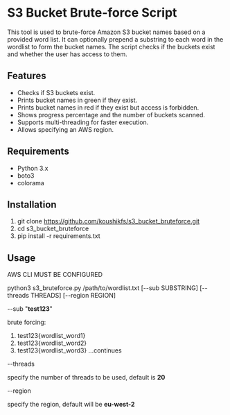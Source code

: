 # S3 Bucket Brute-force Script

This tool is used to brute-force Amazon S3 bucket names based on a provided word list. It can optionally prepend a substring to each word in the wordlist to form the bucket names. The script checks if the buckets exist and whether the user has access to them.

## Features

- Checks if S3 buckets exist.
- Prints bucket names in green if they exist.
- Prints bucket names in red if they exist but access is forbidden.
- Shows progress percentage and the number of buckets scanned.
- Supports multi-threading for faster execution.
- Allows specifying an AWS region.

## Requirements

- Python 3.x
- boto3
- colorama

## Installation

   1. git clone https://github.com/koushikfs/s3_bucket_bruteforce.git
   2. cd s3_bucket_bruteforce
   3. pip install -r requirements.txt

## Usage

   AWS CLI MUST BE CONFIGURED

   python3 s3_bruteforce.py /path/to/wordlist.txt [--sub SUBSTRING] [--threads THREADS] [--region REGION]
   
   --sub "**test123**"

   brute forcing:
   1. test123{wordlist_word1}
   2. test123{wordlist_word2}
   3. test123{wordlist_word3} ...continues

   --threads
   
   specify the number of threads to be used, default is **20**

   --region
   
   specify the region, default will be **eu-west-2**
